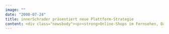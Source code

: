 ```yaml
---
image: ""
date: "2000-07-24"
title: innerSchrader präsentiert neue Plattform-Strategie
content: <div class="newsbody"><p><strong>Online-Shops im Fernsehen, Datenbankanfragen über das Telefon oder Live-Auktionen im Handy&#58; SinnerSchrader, Deutschlands führender eBusiness-Dienstleister, hat eine Technologie entwickelt, die erstmals alle digitalen Vertriebskanäle über ein System integriert.</strong></p><p>Die auf den offenen Industriestandards Java und XML basierende Software bietet die Anbindung von eBusiness-Lösungen an Internet und WAP, automatisierte Call Center (Datenbankanfragen per Spracherkennung), WebTV sowie "Point-of-Sales"-Terminals. Leistungsfähige digitale Handelssysteme werden damit in allen Bereichen des täglichen Lebens Realität. Der eBusiness-Spezialist geht davon aus, in Zukunft jedes zweite seiner Kundenprojekte über die "Unified Commerce Plattform" aufzubauen. SinnerSchrader adressiert mit "Unified Commerce" insbesondere Unternehmen der Old Economy, die ihre Off- und Online-Vertriebswege erstmals effizient zusammenführen können. Als erste Kunden der Unified Commerce Architektur konnte SinnerSchrader den Autovermieter Europcar gewinnen. Auch die Blume2000 New Media, an der SinnerSchrader eine Minderheitsbeteiligung hält, wird seinen Blumenvertrieb mit dieser Technologie ausstatten.</p><p>"Unsere Multi-Channel-Strategie richtet sich vor allem an Unternehmen aus der Old Economy. Sie können bestehende Vertriebswege und eBusiness-Engagements intelligent vernetzen. Damit führen wir internetbasierte Vertriebslösungen erstmals zu einem echten Massenmarkt", erläutert Matthias Schrader, CEO der SinnerSchrader Aktiengesellschaft die Aussichten der Technologie.</p><p>Die neue Plattform unterscheidet nach dem Baukastenprinzip zwischen der Aufbereitung und Darstellung von Inhalten. Statt für jeden Kanal eigene Lösungen zu entwickeln, baut SinnerSchrader nur noch ein zentrales System auf, das flexibel mit verschiedenen digitalen Vertriebswegen gekoppelt wird. Dieses Verfahren reduziert die Entwicklungskosten und den Zeitaufwand erheblich. Zusätzlich werden die Qualität, Skalierbarkeit und Zuverlässigkeit der Transaktionssysteme gefestigt.</p><p><a class="news-backlink" href="/de/"><svg class="svg-ico svg-ico--arrow-left"><use xlink&#58;href="#arrow-down"></use></svg>Zurück zur Presse Übersicht</a></p></div>
---
```

